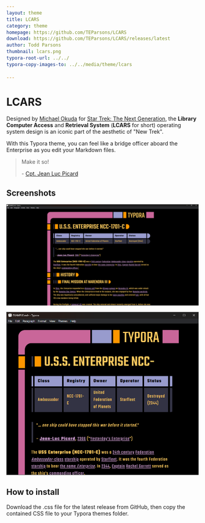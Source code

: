 ```yaml
---
layout: theme
title: LCARS
category: theme
homepage: https://github.com/TEParsons/LCARS
download: https://github.com/TEParsons/LCARS/releases/latest
author: Todd Parsons
thumbnail: lcars.png
typora-root-url: ../../
typora-copy-images-to: ../../media/theme/lcars

---
```


# LCARS

Designed by [Michael Okuda](https://memory-alpha.fandom.com/wiki/Michael_Okuda) for [Star Trek: The Next Generation](https://memory-alpha.fandom.com/wiki/Star_Trek:_The_Next_Generation), the **Library Computer Access** and **Retrieval System** (**LCARS** for short) operating system design is an iconic part of the aesthetic of "New Trek". 

With this Typora theme, you can feel like a bridge officer aboard the Enterprise as you edit your Markdown files.

> Make it so!
>
> \- [Cpt. Jean Luc Picard](https://memory-alpha.fandom.com/wiki/Jean-Luc_Picard)

## Screenshots
![Full screen](media/theme/lcars/fullscreen.png)

![As a small window](media/theme/lcars/windowed.png)

## How to install

Download the .css file for the latest release from GitHub, then copy the contained CSS file to your Typora themes folder.